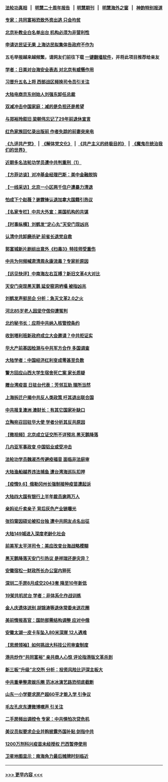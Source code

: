 #### [法轮功真相](https://github.com/gfw-breaker/truth/blob/master/README.md?t=0) &nbsp;&nbsp;|&nbsp;&nbsp; [明慧二十周年报告](https://github.com/gfw-breaker/mh-reports/blob/master/README.md?t=0) &nbsp;&nbsp;|&nbsp;&nbsp;[明慧期刊](https://github.com/gfw-breaker/mh-qikan) &nbsp;&nbsp;|&nbsp;&nbsp; [明慧海外之窗](https://github.com/gfw-breaker/mh-news/blob/master/README.md?t=0) &nbsp;&nbsp;|&nbsp;&nbsp; [神韵特别报道](https://github.com/gfw-breaker/mh-news/blob/master/shenyun.md?t=0)
#### [专家：共同富裕恐致外资出逃 只会均贫](../pages/nsc413/n13216235.md?t=09071701) 
#### [北京补教业白名单出台 机构必须为非营利性](../pages/nsc413/n13212959.md?t=09071701) 
#### [申请访民证无果 上海访民拟集体告政府不作为](../pages/nsc413/n13215732.md?t=09071701) 
#### 五毛举报越来越频繁，请网友们前往下载 [一键翻墙软件](https://github.com/gfw-breaker/ssr-accounts)，并将此项目推荐给亲友
#### [学者：日美对台海安全表态 对北京有威慑作用](../pages/nsc413/n13215935.md?t=09071701) 
#### [习晋升五名上将 西部战区频换司令员引关注](../pages/nsc413/n13215900.md?t=09071701) 
#### [大陆电商京东创始人刘强东卸任总裁](../pages/nsc413/n13215705.md?t=09071701) 
#### [双减冲击中国家庭：减的是负担还是希望](../pages/nsc413/n13213551.md?t=09071701) 
#### [与郑裕玲叙旧 梁朝伟忘记了29年前退休宣言](../pages/nsc413/n13215591.md?t=09071701) 
#### [红色家族回忆录出版前 作者失踪的前妻突来电](../pages/nsc413/n13215359.md?t=09071701) 
#### [《九评共产党》](https://github.com/begood0513/9ping.md/blob/master/README.md) &nbsp;|&nbsp; [《解体党文化》](../../../../jtdwh.md/blob/master/README.md)  &nbsp;|&nbsp; [《共产主义的终极目的》](../../../../gczydzjmd.md/blob/master/README.md) &nbsp;|&nbsp; [《魔鬼在统治我们的世界》](../../../../mgztzwmdsj.md/blob/master/README.md) 
#### [近期多名法轮功学员遭中共判重刑（1）](../pages/nsc413/n13206934.md?t=09071701) 
#### [【方菲访谈】对冲基金经理巴斯：美中金融脱钩](../pages/nsc413/n13215322.md?t=09071701) 
#### [【一线采访】北京一小区两千住户遭暴力清退](../pages/nsc413/n13215392.md?t=09071701) 
#### [怕成下个赵薇？谢霆锋认退加拿大国籍引热议](../pages/nsc413/n13215231.md?t=09071701) 
#### [【名家专栏】中共大外宣：美国机构的共谋](../pages/nsc413/n13214364.md?t=09071701) 
#### [【时事纵横】刘鹤发“定心丸”天安门现凶兆](../pages/nsc413/n13215416.md?t=09071701) 
#### [认清中共卸磨杀驴 前省长退党自救](../pages/nsc413/n13090572.md?t=09071701) 
#### [郭富城新片剧组出意外《扫毒3》特技师受重伤](../pages/nsc413/n13215048.md?t=09071701) 
#### [中共为何频喊肃清周永康流毒？专家析原因](../pages/nsc413/n13214808.md?t=09071701) 
#### [【远见快评】中南海左右互搏？新旧文革4大对比](../pages/nsc413/n13214745.md?t=09071701) 
#### [天安门突现黑天鹅 延安窑洞坍塌 被指凶兆](../pages/nsc413/n13215244.md?t=09071701) 
#### [刘鹤发声挺民企 分析：急灭文革2.0之火](../pages/nsc413/n13214809.md?t=09071701) 
#### [河北85岁老人因坚守信仰遭冤判](../pages/nsc413/n13214795.md?t=09071701) 
#### [北约秘书长：应将中共纳入核管控条约](../pages/nsc413/n13215158.md?t=09071701) 
#### [收到塔利班新政府成立大会邀请？中共拒证实](../pages/nsc413/n13215098.md?t=09071701) 
#### [华大产前基因检测与中共军方合作 多国调查](../pages/nsc413/n13214923.md?t=09071701) 
#### [大陆学者：中国经济红利变成零甚至负数](../pages/nsc413/n13214788.md?t=09071701) 
#### [警方回应山西大学生宿舍死亡案 家长质疑](../pages/nsc413/n13214551.md?t=09071701) 
#### [赠台湾疫苗 日驻台代表：芳邻互助 理所当然](../pages/nsc413/n13213632.md?t=09071701) 
#### [上海拆迁户揭中共反人类政策 吁其退出联合国](../pages/nsc413/n13214716.md?t=09071701) 
#### [中共报复澳洲 澳财长：有其它国家补缺口](../pages/nsc413/n13214310.md?t=09071701) 
#### [立陶宛召回驻华大使 学者分析其反共原因](../pages/nsc413/n13213644.md?t=09071701) 
#### [【微视频】北京成立证交所不详预兆 黑天鹅降落](../pages/nsc413/n13214674.md?t=09071701) 
#### [几内亚军事政变 中国铝业或受冲击](../pages/nsc413/n13214679.md?t=09071701) 
#### [法轮功学员魏淑杰传避疫福音 面临非法庭审](../pages/nsc413/n13212502.md?t=09071701) 
#### [大陆渔船越界违法捕鱼 遭台湾海巡队扣押](../pages/nsc413/n13214247.md?t=09071701) 
#### [【疫情9.6】俄勒冈州长强制接种疫苗遭起诉](../pages/nsc413/n13213836.md?t=09071701) 
#### [大陆四大国有银行上半年裁员逾两万人](../pages/nsc413/n13214238.md?t=09071701) 
#### [亲妈论斤卖亲子 背后灰色产业链曝光](../pages/nsc413/n13212842.md?t=09071701) 
#### [张钧甯因硕论被扣台独 遭中共网友点名出征](../pages/nsc413/n13213942.md?t=09071701) 
#### [大陆149城进入深度老龄化社会](../pages/nsc413/n13213492.md?t=09071701) 
#### [前美军太平洋司令：美应改变台海战略模糊](../pages/nsc413/n13213595.md?t=09071701) 
#### [黑天鹅降落天安门引热议 是祥瑞还是灾异？](../pages/nsc413/n13212211.md?t=09071701) 
#### [安徽宿松一财政所长办公室内猝死](../pages/nsc413/n13213476.md?t=09071701) 
#### [深圳二手房8月成交2043套 降至10年新低](../pages/nsc413/n13213134.md?t=09071701) 
#### [19架共机扰台 学者：非体系化作战训练](../pages/nsc413/n13213185.md?t=09071701) 
#### [金人庆遗体送别 胡锦涛等退休常委未送花圈](../pages/nsc413/n13212683.md?t=09071701) 
#### [美前情报高官：国防部需结构调整 应对中俄](../pages/nsc413/n13213243.md?t=09071701) 
#### [安徽太湖一皮卡车坠入80米深崖 12人遇难](../pages/nsc413/n13213062.md?t=09071701) 
#### [【思想领袖】如何挑战大科技公司审查制度](../pages/nsc413/n13155467.md?t=09071701) 
#### [港共炒作“共同富裕” 亲共商人心惊 评论指港版文革杀到](../pages/nsc413/n13212912.md?t=09071701) 
#### [新三板“升级”北交所 分析：投资风险比沪深主板大](../pages/nsc413/n13211436.md?t=09071701) 
#### [中共重拳整肃娱乐圈 范冰冰演艺路恐彻底截断](../pages/nsc413/n13212708.md?t=09071701) 
#### [山东一小学要求房产超60平才能入学 引争议](../pages/nsc413/n13212726.md?t=09071701) 
#### [毛左孔庆东遭微博噤声 引关注](../pages/nsc413/n13212582.md?t=09071701) 
#### [二手房频出调控令 专家：中共惧怕次贷危机](../pages/nsc413/n13212588.md?t=09071701) 
#### [美议员拟要求企业并购披露外国补贴 剑指中共](../pages/nsc413/n13212556.md?t=09071701) 
#### [1200万剂科兴疫苗未经授权 巴西暂停使用](../pages/nsc413/n13212373.md?t=09071701) 
#### [卫星地图显示：南海角力最后摊牌时刻临近](../pages/nsc413/n13212321.md?t=09071701) 

----
#### [ >>> 更早内容 <<< ](../indexes/nsc413-earlier.md)
